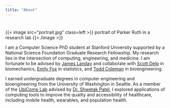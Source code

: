```yaml
---
title: "About"
---
```


#

{{< image src="portrait.jpg" class=left >}}
  portrait of Parker Ruth in a research lab
{{< /image >}}

I am a Computer Science PhD student at Stanford University supported by a National Science Foundation Graduate Research Fellowship. My research lies in the intersection of computing, engineering, and medicine. I am fortunate to be advised by [James Landay](https://www.landay.org/) and collaborate with [Scott Delp](https://nmbl.stanford.edu/people/scott-delp/) in biomechanics, [Emily Fox](https://statistics.stanford.edu/people/emily-b-fox) in statistics, and [Todd Coleman](https://engineering.stanford.edu/people/todd-coleman) in bioengineering.

I earned  undergraduate degrees in computer engineering and bioengineering from the University of Washington in Seattle. As a member of the [UbiComp Lab](https://ubicomplab.cs.washington.edu/) advised by [Dr. Shwetak Patel](https://ubicomplab.cs.washington.edu/members/), I explored applications of computing tools to improve the quality and accessibility of healthcare, including mobile health, wearables, and population health.

